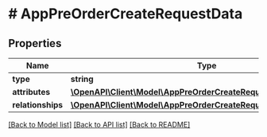 # # AppPreOrderCreateRequestData

## Properties

Name | Type | Description | Notes
------------ | ------------- | ------------- | -------------
**type** | **string** |  | 
**attributes** | [**\OpenAPI\Client\Model\AppPreOrderCreateRequestDataAttributes**](AppPreOrderCreateRequestDataAttributes.md) |  | [optional] 
**relationships** | [**\OpenAPI\Client\Model\AppPreOrderCreateRequestDataRelationships**](AppPreOrderCreateRequestDataRelationships.md) |  | 

[[Back to Model list]](../../README.md#documentation-for-models) [[Back to API list]](../../README.md#documentation-for-api-endpoints) [[Back to README]](../../README.md)


